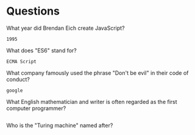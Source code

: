 # Questions

What year did Brendan Eich create JavaScript?

```
1995
```

What does "ES6" stand for?

```
ECMA Script
```

What company famously used the phrase "Don't be evil" in their code of conduct?

```
google
```

What English mathematician and writer is often regarded as the first computer programmer?

```

```

Who is the "Turing machine" named after?

```

```
